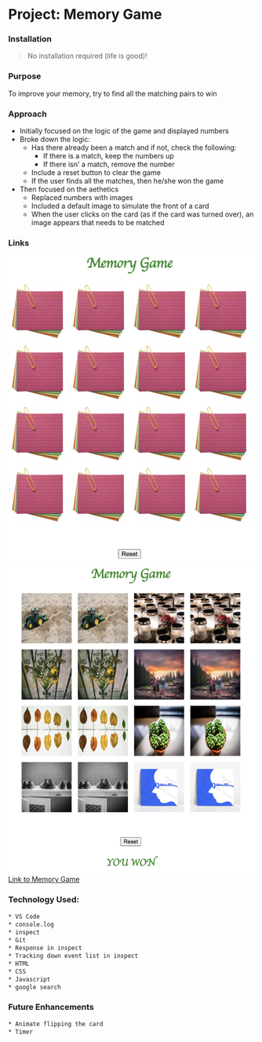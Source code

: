 # Project: Memory Game
### Installation
> No installation required (life is good)!
### Purpose
To improve your memory, try to find all the matching pairs to win
### Approach
* Initially focused on the logic of the game and displayed numbers
* Broke down the logic: 
    * Has there already been a match and if not, check the following:
        * If there is a match, keep the numbers up
        * If there isn' a match, remove the number
    * Include a reset button to clear the game
    * If the user finds all the matches, then he/she won the game
* Then focused on the aethetics
    * Replaced numbers with images
    * Included a default image to simulate the front of a card
    * When the user clicks on the card (as if the card was turned over), an image appears that needs to be matched

### Links
![Start of Game](https://github.com/almondcookie/almondcookie.github.io/blob/main/images/Beginning.png)
![End of Game](https://github.com/almondcookie/almondcookie.github.io/blob/main/images/End.png)
[Link to Memory Game](https://almondcookie.github.io)
### Technology Used:
    * VS Code
    * console.log
    * inspect
    * Git
    * Response in inspect
    * Tracking down event list in inspect
    * HTML
    * CSS
    * Javascript
    * google search
### Future Enhancements
    * Animate flipping the card
    * Timer
